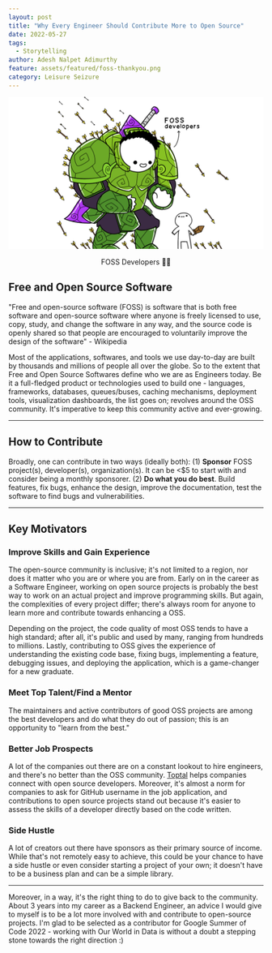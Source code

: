 ```yaml
---
layout: post
title: "Why Every Engineer Should Contribute More to Open Source"
date: 2022-05-27
tags:
  - Storytelling
author: Adesh Nalpet Adimurthy
feature: assets/featured/foss-thankyou.png
category: Leisure Seizure
---
```


<img class="center-image" src="./assets/featured/foss-thankyou.png" /> 
<p style="text-align: center;">FOSS Developers 💪🏻 </p>

## Free and Open Source Software
"Free and open-source software (FOSS) is software that is both free software and open-source software where anyone is freely licensed to use, copy, study, and change the software in any way, and the source code is openly shared so that people are encouraged to voluntarily improve the design of the software" - Wikipedia

Most of the applications, softwares, and tools we use day-to-day are built by thousands and millions of people all over the globe. So to the extent that Free and Open Source Softwares define who we are as Engineers today. Be it a full-fledged product or technologies used to build one - languages, frameworks, databases, queues/buses, caching mechanisms, deployment tools, visualization dashboards, the list goes on; revolves around the OSS community. It's imperative to keep this community active and ever-growing.

<hr class="hr">

## How to Contribute
Broadly, one can contribute in two ways (ideally both): (1) **Sponsor** FOSS project(s), developer(s), organization(s). It can be <$5 to start with and consider being a monthly sponsorer. (2) **Do what you do best**. Build features, fix bugs, enhance the design, improve the documentation, test the software to find bugs and vulnerabilities.

<hr class="hr">

## Key Motivators

### Improve Skills and Gain Experience
The open-source community is inclusive; it's not limited to a region, nor does it matter who you are or where you are from. Early on in the career as a Software Engineer, working on open source projects is probably the best way to work on an actual project and improve programming skills. But again, the complexities of every project differ; there's always room for anyone to learn more and contribute towards enhancing a OSS.

Depending on the project, the code quality of most OSS tends to have a high standard; after all, it's public and used by many, ranging from hundreds to millions. Lastly, contributing to OSS gives the experience of understanding the existing code base, fixing bugs, implementing a feature, debugging issues, and deploying the application, which is a game-changer for a new graduate.

### Meet Top Talent/Find a Mentor
The maintainers and active contributors of good OSS projects are among the best developers and do what they do out of passion; this is an opportunity to "learn from the best." 

### Better Job Prospects
A lot of the companies out there are on a constant lookout to hire engineers, and there's no better than the OSS community. [Toptal](https://www.toptal.com/open-source) helps companies connect with open source developers. Moreover, it's almost a norm for companies to ask for GitHub username in the job application, and contributions to open source projects stand out because it's easier to assess the skills of a developer directly based on the code written.

### Side Hustle
A lot of creators out there have sponsors as their primary source of income. While that's not remotely easy to achieve, this could be your chance to have a side hustle or even consider starting a project of your own; it doesn't have to be a business plan and can be a simple library.

<hr class="hr">

Moreover, in a way, it's the right thing to do to give back to the community. About 3 years into my career as a Backend Engineer, an advice I would give to myself is to be a lot more involved with and contribute to open-source projects. I'm glad to be selected as a contributor for Google Summer of Code 2022 - working with Our World in Data is without a doubt a stepping stone towards the right direction :)

